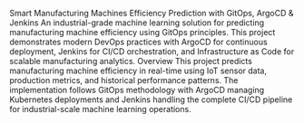 Smart Manufacturing Machines Efficiency Prediction with GitOps, ArgoCD & Jenkins
An industrial-grade machine learning solution for predicting manufacturing machine efficiency using GitOps principles. This project demonstrates modern DevOps practices with ArgoCD for continuous deployment, Jenkins for CI/CD orchestration, and Infrastructure as Code for scalable manufacturing analytics.
Overview
This project predicts manufacturing machine efficiency in real-time using IoT sensor data, production metrics, and historical performance patterns. The implementation follows GitOps methodology with ArgoCD managing Kubernetes deployments and Jenkins handling the complete CI/CD pipeline for industrial-scale machine learning operations.
